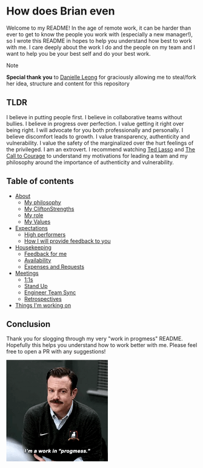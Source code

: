 # How does Brian even

Welcome to my README! In the age of remote work, it can be harder than ever to get to know the people you work with (especially a new manager!), so I wrote this README in hopes to help you understand how best to work with me. I care deeply about the work I do and the people on my team and I want to help you be your best self and do your best work.


> [!NOTE]
> **Special thank you** to [Danielle Leong](https://github.com/dmleong) for graciously allowing me to steal/fork her idea, structure and content for this repository


## TLDR
I believe in putting people first. I believe in collaborative teams without bullies. I believe in progress over perfection. I value getting it right over being right. I will advocate for you both professionally and personally. I believe discomfort leads to growth. I value transparency, authenticity and vulnerability. I value the safety of the marginalized over the hurt feelings of the privileged. I am an extrovert. I recommend watching [Ted Lasso](https://en.wikipedia.org/wiki/Ted_Lasso) and [The Call to Courage](https://youtu.be/gr-WvA7uFDQ?si=W6u6TuN3oAuvRpyI) to understand my motivations for leading a team and my philosophy around the importance of authenticity and vulnerability.

## Table of contents
- [About](docs/about.md)
  - [My philosophy](docs/about.md#my-philosophy)
  - [My CliftonStrengths](docs/about.md#my-cliftonstrengths)
  - [My role](docs/about.md#my-role)
  - [My Values](docs/about.md#what-do-i-value-most)
- [Expectations](docs/expectations.md#expectations) 
  - [High performers](docs/expectations.md#high-performers)
  - [How I will provide feedback to you](docs/expectations.md#how-i-will-provide-feedback-to-you)
- [Housekeeping](docs/housekeeping.md)
  - [Feedback for me](docs/housekeeping.md#feedback-for-me)
  - [Availability](docs/housekeeping.md#availability)
  - [Expenses and Requests](docs/housekeeping.md#expenses-and-requests)
- [Meetings](docs/meetings.md)
  - [1:1s](docs/meetings.md#11s)
  - [Stand Up](docs/meetings.md#stand-up)
  - [Engineer Team Sync](docs/meetings.md#engineer-team-sync)
  - [Retrospectives](docs/meetings.md#retrospectives)
- [Things I'm working on](docs/about.md#things-im-working-on)


## Conclusion

Thank you for slogging through my very "work in progmess" README. Hopefully this helps you understand how to work better with me. Please feel free to open a PR with any suggestions!

![work in progmess gif](./images/progmess.gif)

